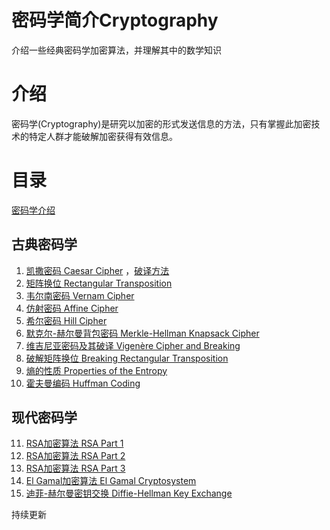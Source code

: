 # 密码学简介Cryptography
介绍一些经典密码学加密算法，并理解其中的数学知识

# 介绍
密码学(Cryptography)是研究以加密的形式发送信息的方法，只有掌握此加密技术的特定人群才能破解加密获得有效信息。

# 目录

[密码学介绍](https://github.com/ethanliuzhuo/Cryptography/blob/main/%E5%86%85%E5%AE%B9/%E5%AF%86%E7%A0%81%E5%AD%A6%E7%AE%80%E4%BB%8B.pdf)

## 古典密码学

1. [凯撒密码 Caesar Cipher](https://github.com/ethanliuzhuo/Cryptography/blob/main/%E5%86%85%E5%AE%B9/1%E5%87%AF%E6%92%92%E5%AF%86%E7%A0%81.pdf) ，[破译方法](https://github.com/ethanliuzhuo/Cryptography/blob/main/%E5%86%85%E5%AE%B9/7%E7%BB%B4%E5%90%89%E5%B0%BC%E4%BA%9A%E5%AF%86%E7%A0%81%E5%8F%8A%E5%85%B6%E7%A0%B4%E8%AF%91.pdf)
2. [矩阵换位 Rectangular Transposition](https://github.com/ethanliuzhuo/Cryptography/blob/main/%E5%86%85%E5%AE%B9/2%E7%9F%A9%E9%98%B5%E6%8D%A2%E4%BD%8D.pdf)
3. [韦尔南密码 Vernam Cipher](https://github.com/ethanliuzhuo/Cryptography/blob/main/%E5%86%85%E5%AE%B9/3%E9%9F%A6%E5%B0%94%E5%8D%97%E5%AF%86%E7%A0%81.pdf)
4. [仿射密码 Affine Cipher](https://github.com/ethanliuzhuo/Cryptography/blob/main/%E5%86%85%E5%AE%B9/4%E4%BB%BF%E5%B0%84%E5%AF%86%E7%A0%81.pdf)
5. [希尔密码 Hill Cipher](https://github.com/ethanliuzhuo/Cryptography/blob/main/%E5%86%85%E5%AE%B9/5%E5%B8%8C%E5%B0%94%E5%AF%86%E7%A0%81.pdf)
6. [默克尔-赫尔曼背包密码 Merkle-Hellman Knapsack Cipher](https://github.com/ethanliuzhuo/Cryptography/blob/main/%E5%86%85%E5%AE%B9/6%E9%BB%98%E5%85%8B%E5%B0%94-%E8%B5%AB%E5%B0%94%E6%9B%BC%E8%83%8C%E5%8C%85%E5%AF%86%E7%A0%81.pdf)
7. [维吉尼亚密码及其破译 Vigenère Cipher and Breaking](https://github.com/ethanliuzhuo/Cryptography/blob/main/%E5%86%85%E5%AE%B9/7%E7%BB%B4%E5%90%89%E5%B0%BC%E4%BA%9A%E5%AF%86%E7%A0%81%E5%8F%8A%E5%85%B6%E7%A0%B4%E8%AF%91.pdf)
8. [破解矩阵换位 Breaking Rectangular Transposition](https://github.com/ethanliuzhuo/Cryptography/blob/main/%E5%86%85%E5%AE%B9/8%E7%A0%B4%E8%AF%91%E7%9F%A9%E9%98%B5%E6%8D%A2%E4%BD%8D.pdf)
9. [熵的性质 Properties of the Entropy](https://github.com/ethanliuzhuo/Cryptography/blob/main/%E5%86%85%E5%AE%B9/9%E7%86%B5%E7%9A%84%E6%80%A7%E8%B4%A8.pdf)
10. [霍夫曼编码 Huffman Coding](https://github.com/ethanliuzhuo/Cryptography/blob/main/%E5%86%85%E5%AE%B9/10%E9%9C%8D%E5%A4%AB%E6%9B%BC%E7%BC%96%E7%A0%81.pdf)

## 现代密码学
11. [RSA加密算法 RSA Part 1](https://github.com/ethanliuzhuo/Cryptography/blob/main/%E5%86%85%E5%AE%B9/11RSA.pdf)
11. [RSA加密算法 RSA Part 2](https://github.com/ethanliuzhuo/Cryptography/blob/main/%E5%86%85%E5%AE%B9/11.1RSA%E5%B7%A5%E4%B8%9A%E7%BA%A7%E7%B4%A0%E6%95%B0.pdf) 
11. [RSA加密算法 RSA Part 3](https://github.com/ethanliuzhuo/Cryptography/blob/main/%E5%86%85%E5%AE%B9/11.2%E7%B4%A0%E6%95%B0%E6%B5%8B%E8%AF%95.pdf)
12. [El Gamal加密算法 El Gamal Cryptosystem](https://github.com/ethanliuzhuo/Cryptography/blob/main/%E5%86%85%E5%AE%B9/12%20ElGamal%E5%8A%A0%E5%AF%86%E7%AE%97%E6%B3%95%20.pdf)
13. [迪菲-赫尔曼密钥交换 Diffie-Hellman Key Exchange](https://github.com/ethanliuzhuo/Cryptography/blob/main/%E5%86%85%E5%AE%B9/13%E8%BF%AA%E8%8F%B2-%E8%B5%AB%E5%B0%94%E6%9B%BC%E5%AF%86%E9%92%A5%E4%BA%A4%E6%8D%A2.pdf)

持续更新
